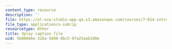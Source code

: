 ```yaml
---
content_type: resource
description: ''
file: https://ol-ocw-studio-app-qa.s3.amazonaws.com/courses/7-014-introductory-biology-spring-2005/5b80666e32ba56989bc597a25aab2d0e_Yr-cZg9eqp4.vtt
file_type: application/x-subrip
resourcetype: Other
title: 3play caption file
uid: 5b80666e-32ba-5698-9bc5-97a25aab2d0e
---
```

